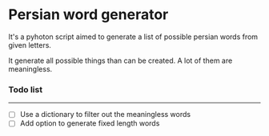 # Persian word generator

It's a pyhoton script aimed to generate a list of possible persian words from given letters.

It generate all possible things than can be created. A lot of them are meaningless. 


### Todo list
--- 

- [ ] Use a dictionary to filter out the meaningless words
- [ ] Add option to generate fixed length words
